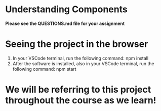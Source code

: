 # Understanding Components
**Please see the QUESTIONS.md file for your assignment**

# Seeing the project in the browser
1. In your VSCode terminal, run the following command: npm install
2. After the software is installed, also in your VSCode terminal, run the following command: npm start

# We will be referring to this project throughout the course as we learn!
